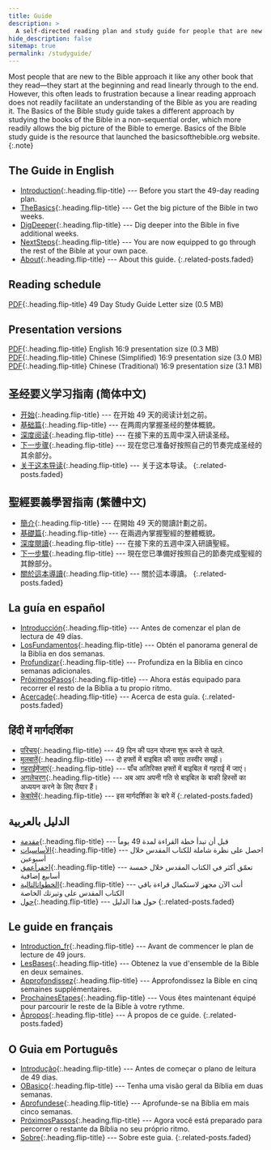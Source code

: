 ```yaml
---
title: Guide
description: >
  A self-directed reading plan and study guide for people that are new to the Bible and want to learn what it means to be a follower of Jesus.
hide_description: false
sitemap: true
permalink: /studyguide/
---
```


Most people that are new to the Bible approach it like any other book that they read—they start at the beginning and read linearly through to the end. However, this often leads to frustration because a linear reading approach does not readily facilitate an understanding of the Bible as you are reading it. The Basics of the Bible study guide takes a different approach by studying the books of the Bible in a non-sequential order, which more readily allows the big picture of the Bible to emerge. Basics of the Bible study guide is the resource that launched the basicsofthebible.org website.
{:.note}

## The Guide in English
* [Introduction]{:.heading.flip-title} --- Before you start the 49-day reading plan.
* [TheBasics]{:.heading.flip-title} --- Get the big picture of the Bible in two weeks.
* [DigDeeper]{:.heading.flip-title} --- Dig deeper into the Bible in five additional weeks.
* [NextSteps]{:.heading.flip-title} --- You are now equipped to go through the rest of the Bible at your own pace.
* [About]{:.heading.flip-title} --- About this guide.
{:.related-posts.faded}

## Reading schedule
[PDF](../assets/pdfs/49DayStudyGuide.pdf){:.heading.flip-title} <span class="icon-file-pdf"></span> 49 Day Study Guide Letter size (0.5 MB)

## Presentation versions
[PDF](../assets/pdfs/basicsofthebible.pdf){:.heading.flip-title} <span class="icon-file-pdf"></span> English 16:9 presentation size (0.3 MB)  
[PDF](../assets/pdfs/basicsofthebible_simplified.pdf){:.heading.flip-title} <span class="icon-file-pdf"></span> Chinese (Simplified) 16:9 presentation size (3.0 MB)  
[PDF](../assets/pdfs/basicsofthebible_traditional.pdf){:.heading.flip-title} <span class="icon-file-pdf"></span> Chinese (Traditional) 16:9 presentation size (3.1 MB)

## 圣经要义学习指南 (简体中文)
* [开始]{:.heading.flip-title} --- 在开始 49 天的阅读计划之前。
* [基础篇]{:.heading.flip-title} --- 在两周内掌握圣经的整体概貌。
* [深度阅读]{:.heading.flip-title} --- 在接下来的五周中深入研读圣经。
* [下一步骤]{:.heading.flip-title} --- 现在您已准备好按照自己的节奏完成圣经的其余部分。
* [关于这本导读]{:.heading.flip-title} --- 关于这本导读。
{:.related-posts.faded}

## 聖經要義學習指南 (繁體中文)
* [簡介]{:.heading.flip-title} --- 在開始 49 天的閱讀計劃之前。
* [基礎篇]{:.heading.flip-title} --- 在兩週內掌握聖經的整體概貌。
* [深度閱讀]{:.heading.flip-title} --- 在接下來的五週中深入研讀聖經。
* [下一步驟]{:.heading.flip-title} --- 現在您已準備好按照自己的節奏完成聖經的其餘部分。
* [關於這本導讀]{:.heading.flip-title} --- 關於這本導讀。
{:.related-posts.faded}

## La guía en español
* [Introducción]{:.heading.flip-title} --- Antes de comenzar el plan de lectura de 49 días.
* [LosFundamentos]{:.heading.flip-title} --- Obtén el panorama general de la Biblia en dos semanas.
* [Profundizar]{:.heading.flip-title} --- Profundiza en la Biblia en cinco semanas adicionales.
* [PróximosPasos]{:.heading.flip-title} --- Ahora estás equipado para recorrer el resto de la Biblia a tu propio ritmo.
* [Acercade]{:.heading.flip-title} --- Acerca de esta guía.
{:.related-posts.faded}

## हिंदी में मार्गदर्शिका
* [परिचय]{:.heading.flip-title} --- 49 दिन की पठन योजना शुरू करने से पहले.
* [मूलबातें]{:.heading.flip-title} --- दो हफ्तों में बाइबिल की समग्र तस्वीर समझें।
* [गहराईमेंजाएं]{:.heading.flip-title} --- पाँच अतिरिक्त हफ्तों में बाइबिल में गहराई में जाएं।
* [अगलेचरण]{:.heading.flip-title} --- अब आप अपनी गति से बाइबिल के बाकी हिस्सों का अध्ययन करने के लिए तैयार हैं।
* [केबारेमें]{:.heading.flip-title} --- इस मार्गदर्शिका के बारे में
{:.related-posts.faded}

## الدليل بالعربية
* [مقدمة]{:.heading.flip-title} --- قبل أن تبدأ خطة القراءة لمدة 49 يوماً
* [الأساسيات]{:.heading.flip-title} --- احصل على نظرة شاملة للكتاب المقدس خلال أسبوعين
* [احفرأعمق]{:.heading.flip-title} --- تعمّق أكثر في الكتاب المقدس خلال خمسة أسابيع إضافية
* [الخطواتالتالية]{:.heading.flip-title} --- أنت الآن مجهز لاستكمال قراءة باقي الكتاب المقدس على وتيرتك الخاصة
* [حول]{:.heading.flip-title} --- حول هذا الدليل
{:.related-posts.faded}

## Le guide en français
* [Introduction_fr]{:.heading.flip-title} --- Avant de commencer le plan de lecture de 49 jours.
* [LesBases]{:.heading.flip-title} --- Obtenez la vue d'ensemble de la Bible en deux semaines.
* [Approfondissez]{:.heading.flip-title} --- Approfondissez la Bible en cinq semaines supplémentaires.
* [ProchainesEtapes]{:.heading.flip-title} --- Vous êtes maintenant équipé pour parcourir le reste de la Bible à votre rythme.
* [Àpropos]{:.heading.flip-title} --- À propos de ce guide.
{:.related-posts.faded}

## O Guia em Português
* [Introdução]{:.heading.flip-title} --- Antes de começar o plano de leitura de 49 dias.
* [OBasico]{:.heading.flip-title} --- Tenha uma visão geral da Bíblia em duas semanas.
* [Aprofundese]{:.heading.flip-title} --- Aprofunde-se na Bíblia em mais cinco semanas.
* [PróximosPassos]{:.heading.flip-title} --- Agora você está preparado para percorrer o restante da Bíblia no seu próprio ritmo.
* [Sobre]{:.heading.flip-title} --- Sobre este guia.
{:.related-posts.faded}

[Introduction]: Introduction.md
[TheBasics]: TheBasics.md
[DigDeeper]: DigDeeper.md
[NextSteps]: NextSteps.md
[About]: About.md

[开始]: 开始.md
[基础篇]: 基础篇.md
[深度阅读]: 深度阅读.md
[下一步骤]: 下一步骤.md
[关于这本导读]: 关于这本导读.md

[簡介]: 簡介.md
[基礎篇]: 基礎篇.md
[深度閱讀]: 深度閱讀.md
[下一步驟]: 下一步驟.md
[關於這本導讀]: 關於這本導讀.md

[Introducción]: Introducción.md
[LosFundamentos]: LosFundamentos.md
[Profundizar]: Profundizar.md
[PróximosPasos]: PróximosPasos.md
[Acercade]: Acercade.md

[परिचय]: परिचय.md
[मूलबातें]: मूलबातें.md
[गहराईमेंजाएं]: गहराईमेंजाएं.md
[अगलेचरण]: अगलेचरण.md
[केबारेमें]: केबारेमें.md 

[مقدمة]: مقدمة.md
[الأساسيات]: الأساسيات.md
[احفرأعمق]: احفرأعمق.md
[الخطواتالتالية]: الخطواتالتالية.md
[حول]: حول.md

[Introduction_fr]: Introduction_fr.md
[LesBases]: LesBases.md
[Approfondissez]: Approfondissez.md
[ProchainesEtapes]: ProchainesEtapes.md
[Àpropos]: Àpropos.md

[Introdução]: Introdução.md
[OBasico]: OBasico.md
[Aprofundese]: Aprofundese.md
[PróximosPassos]: PróximosPassos.md
[Sobre]: Sobre.md
